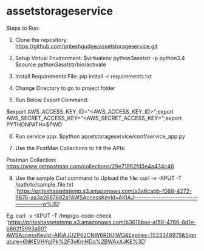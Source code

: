# assetstorageservice

Steps to Run:
1. Clone the repository: https://github.com/priteshgudge/assetstorageservice.git
 
2. Setup Virtual Environment: $virtualenv python3asststr -p python3.4 $source python3asststr/bin/activate

3. Install Requirements File: pip install -r requirements.txt

4. Change Directory to go to project folder

5. Run Below Export Command:

$export AWS_ACCESS_KEY_ID="<AWS_ACCESS_KEY_ID>";export AWS_SECRET_ACCESS_KEY="<AWS_SECRET_ACCESS_KEY>";export PYTHONPATH=$PWD

6. Run service app: $python assetstorageservice/conf/service_app.py

7. Use the PostMan Collections to hit the APIs: 

Postman Collection:
https://www.getpostman.com/collections/29e71952fd3e4a434c46 

8. Use the sample Curl command to Upload the file: curl -v -XPUT -T /path/to/sample_file.txt 'https://priteshassetstemp.s3.amazonaws.com/a3e6cabb-f068-4272-9876-aa3a2687682a?AWSAccessKeyId=AKIAJ-------------------------------------w%3D' 

Eg. curl -v -XPUT -T /tmp/go-code-check 'https://priteshassetstemp.s3.amazonaws.com/b3618bae-a159-4766-8d1e-b862f5993a60?AWSAccessKeyId=AKIAJUZP62CNW6RDUIWQ&Expires=1533346979&Signature=6NKEVHYgIPk%2F3vKmHDq%2BWAxXJKE%3D'


